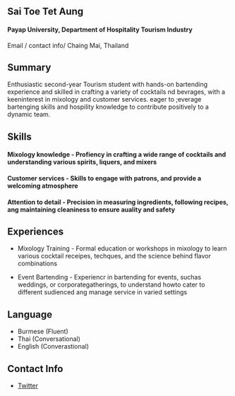 ## Sai Toe Tet Aung
#### Payap University, Department of Hospitality Tourism Industry 


Email / contact info/ Chaing Mai, Thailand

## Summary 

Enthusiastic second-year Tourism student with hands-on bartending experience and skilled in crafting a variety of cocktails nd bevrages, with a keeninterest in mixology and customer services. eager to ;everage bartenging skills and hospility knowledge to contribute positively to a dynamic team.

## Skills

#### Mixology knowledge - Profiency in crafting a wide range of cocktails and understanding various spirits, liquers, and mixers

#### Customer services - Skills to engage with patrons, and provide a welcoming atmosphere
  
#### Attention to detail - Precision in measuring ingredients, following recipes, ang maintaining cleaniness to ensure auality and safety

## Experiences

- Mixology Training - Formal education or workshops in mixology to learn various cocktail receipes, techques, and the science behind flavor combinations

- Event Bartending - Experiencr in bartending for events, suchas weddings, or corporategatherings, to understand howto cater to different sudienced ang manage service in varied settings

## Language

  -  Burmese (Fluent)
  -  Thai (Conversational)
  -  English (Converastional)

## Contact Info

- [Twitter](https://x.com/saitoetetaung1?s=21&t=0fb8A48o34wHC4MAt9pSeQ)
